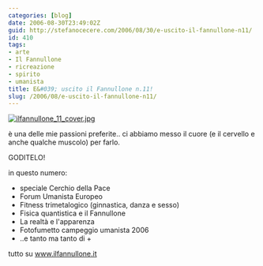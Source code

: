 ```yaml
---
categories: [blog]
date: 2006-08-30T23:49:02Z
guid: http://stefanocecere.com/2006/08/30/e-uscito-il-fannullone-n11/
id: 410
tags:
- arte
- Il Fannullone
- ricreazione
- spirito
- umanista
title: E&#039; uscito il Fannullone n.11!
slug: /2006/08/e-uscito-il-fannullone-n11/
---
```


<a target="_blank" href="http://www.ilfannullone.it"><img alt="ilfannullone_11_cover.jpg" id="image409" src="http://stefanocecere.com/wp-content/uploads/sites/3/2006/08/ilfannullone_11_cover.jpg" /></a>

è una delle mie passioni preferite.. ci abbiamo messo il cuore (e il cervello e anche qualche muscolo) per farlo.

GODITELO!

in questo numero:

- speciale Cerchio della Pace
- Forum Umanista Europeo
- Fitness trimetalogico (ginnastica, danza e sesso)
- Fisica quantistica e il Fannullone
- La realtà e l'apparenza
- Fotofumetto campeggio umanista 2006
- ..e tanto ma tanto di +

tutto su <a target="_blank" href="http://www.ilfannullone.it">www.ilfannullone.it</a>